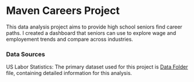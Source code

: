 # Maven Careers Project

This data analysis project aims to provide high school seniors find career paths.
I created a dashboard that seniors can use to explore wage and employement trends and compare across industries.

### Data Sources

US Labor Statistics: The primary dataset used for this project is [Data Folder](Data) file, containing detailed information
for this analysis.
